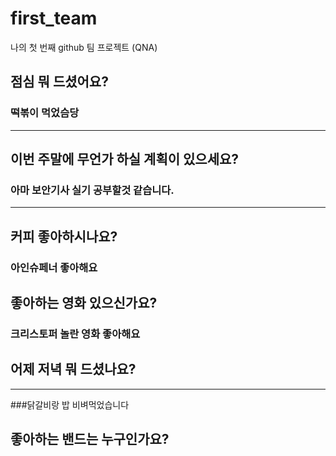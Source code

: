 # first_team
나의 첫 번째 github 팀 프로젝트 (QNA)
## 점심 뭐 드셨어요?
### 떡볶이 먹었슴당

***
## 이번 주말에 무언가 하실 계획이 있으세요?
### 아마 보안기사 실기 공부할것 같습니다.

***
## 커피 좋아하시나요?
### 아인슈페너 좋아해요
## 좋아하는 영화 있으신가요?
### 크리스토퍼 놀란 영화 좋아해요
## 어제 저녁 뭐 드셨나요?
***
###닭갈비랑 밥 비벼먹었습니다
## 좋아하는 밴드는 누구인가요?
